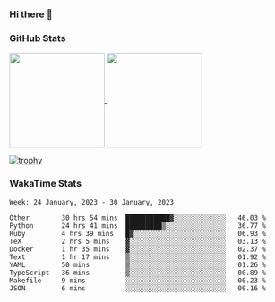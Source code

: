 ### Hi there 👋

### GitHub Stats

<a href="https://github.com/anuraghazra/github-readme-stats">
  <img align="center" height="170px" src="https://github-readme-stats.vercel.app/api/top-langs/?username=tksfjt1024&layout=compact&count_private=true&show_icons=true&show_icons=true&theme=graywhite" />
</a>
<a href="https://github.com/anuraghazra/github-readme-stats">
  <img align="center" height="170px" src="https://github-readme-stats.vercel.app/api?username=tksfjt1024&count_private=true&show_icons=true&show_icons=true&theme=graywhite" />
</a>

[![trophy](https://github-profile-trophy.vercel.app/?username=tksfjt1024)](https://github.com/ryo-ma/github-profile-trophy)

### WakaTime Stats

<!--START_SECTION:waka-->
```text
Week: 24 January, 2023 - 30 January, 2023

Other        30 hrs 54 mins  ███████████▓░░░░░░░░░░░░░   46.03 % 
Python       24 hrs 41 mins  █████████▒░░░░░░░░░░░░░░░   36.77 % 
Ruby         4 hrs 39 mins   █▓░░░░░░░░░░░░░░░░░░░░░░░   06.93 % 
TeX          2 hrs 5 mins    ▓░░░░░░░░░░░░░░░░░░░░░░░░   03.13 % 
Docker       1 hr 35 mins    ▓░░░░░░░░░░░░░░░░░░░░░░░░   02.37 % 
Text         1 hr 17 mins    ▒░░░░░░░░░░░░░░░░░░░░░░░░   01.92 % 
YAML         50 mins         ▒░░░░░░░░░░░░░░░░░░░░░░░░   01.26 % 
TypeScript   36 mins         ▒░░░░░░░░░░░░░░░░░░░░░░░░   00.89 % 
Makefile     9 mins          ░░░░░░░░░░░░░░░░░░░░░░░░░   00.23 % 
JSON         6 mins          ░░░░░░░░░░░░░░░░░░░░░░░░░   00.16 % 
```
<!--END_SECTION:waka-->
